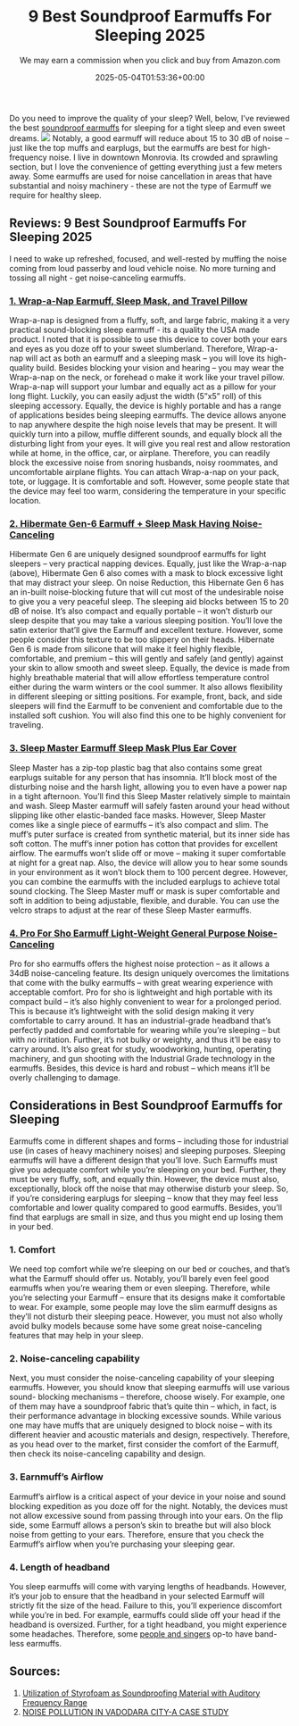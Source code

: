 ﻿---
author: We may earn a commission when you click and buy from Amazon.com
layout: post
title: 9 Best Soundproof Earmuffs For Sleeping 2025
date: '2025-05-04T01:53:36+00:00'
categories:
- Soundproofing
tags: []
slug: /best-soundproof-earmuffs-for-sleeping/
lastmod: 2025-05-07T12:21:25+03:00
---

Do you need to improve the quality of your sleep? Well, below, I’ve reviewed the best
[soundproof earmuffs](https://patents.google.com/patent/US9585792B2/en)
for sleeping for a tight sleep and even sweet dreams.
![](/assets/img/img/)
Notably, a good earmuff will reduce about 15 to 30 dB of noise – just like the top muffs and earplugs, but the earmuffs are best for high-frequency noise.
I live in downtown Monrovia. Its crowded and sprawling section, but I love the convenience of getting everything just a few meters away.
Some earmuffs are used for noise cancellation in areas that have substantial and noisy machinery - these are not the type of Earmuff we require for healthy sleep.
## Reviews: 9 Best Soundproof Earmuffs For Sleeping 2025
I need to wake up refreshed, focused, and well-rested by muffing the noise coming from loud passerby and loud vehicle noise. No more turning and tossing all night - get noise-canceling earmuffs.
### [1. Wrap-a-Nap Earmuff, Sleep Mask, and Travel Pillow](https://www.amazon.com/dp/B00ZTC56O4/?tag=p-policy-20)

Wrap-a-nap is designed from a fluffy, soft, and large fabric, making it a very practical sound-blocking sleep earmuff - its a quality the USA made product. I noted that it is possible to use this device to cover both your ears and eyes as you doze off to your sweet slumberland.
Therefore, Wrap-a-nap will act as both an earmuff and a sleeping mask – you will love its high-quality build. Besides blocking your vision and hearing – you may wear the Wrap-a-nap on the neck, or forehead o make it work like your travel pillow.
Wrap-a-nap will support your lumbar and equally act as a pillow for your long flight. Luckily, you can easily adjust the width (5”x5” roll) of this sleeping accessory. Equally, the device is highly portable and has a range of applications besides being sleeping earmuffs.
The device allows anyone to nap anywhere despite the high noise levels that may be present. It will quickly turn into a pillow, muffle different sounds, and equally block all the disturbing light from your eyes.
It will give you real rest and allow restoration while at home, in the office, car, or airplane. Therefore, you can readily block the excessive noise from snoring husbands, noisy roommates, and uncomfortable airplane flights.
You can attach Wrap-a-nap on your pack, tote, or luggage. It is comfortable and soft. However, some people state that the device may feel too warm, considering the temperature in your specific location.
### [2. Hibermate Gen-6 Earmuff + Sleep Mask Having Noise-Canceling](https://www.amazon.com/dp/B07DHD4HPQ/?tag=p-policy-20)

Hibermate Gen 6 are uniquely designed soundproof earmuffs for light sleepers – very practical napping devices. Equally, just like the Wrap-a-nap (above), Hibermate Gen 6 also comes with a mask to block excessive light that may distract your sleep.
On noise Reduction, this Hibernate Gen 6 has an in-built noise-blocking future that will cut most of the undesirable noise to give you a very peaceful sleep. The sleeping aid blocks between 15 to 20 dB of noise.
It’s also compact and equally portable – it won’t disturb our sleep despite that you may take a various sleeping position. You’ll love the satin exterior that’ll give the Earmuff and excellent texture. However, some people consider this texture to be too slippery on their heads.
Hibernate Gen 6 is made from silicone that will make it feel highly flexible, comfortable, and premium – this will gently and safely (and gently) against your skin to allow smooth and sweet sleep. Equally, the device is made from highly breathable material that will allow effortless temperature control either during the warm winters or the cool summer.
It also allows flexibility in different sleeping or sitting positions. For example, front, back, and side sleepers will find the Earmuff to be convenient and comfortable due to the installed soft cushion. You will also find this one to be highly convenient for traveling.
### [3. Sleep Master Earmuff Sleep Mask Plus Ear Cover](https://www.amazon.com/dp/B0015NZ6FK/?tag=p-policy-20)

Sleep Master has a zip-top plastic bag that also contains some great earplugs suitable for any person that has insomnia. It’ll block most of the disturbing noise and the harsh light, allowing you to even have a power nap in a tight afternoon.
You’ll find this Sleep Master relatively simple to maintain and wash. Sleep Master earmuff will safely fasten around your head without slipping like other elastic-banded face masks.
However, Sleep Master comes like a single piece of earmuffs – it’s also compact and slim. The muff’s puter surface is created from synthetic material, but its inner side has soft cotton. The muff’s inner potion has cotton that provides for excellent airflow.
The earmuffs won’t slide off or move – making it super comfortable at night for a great nap. Also, the device will allow you to hear some sounds in your environment as it won’t block them to 100 percent degree.
However, you can combine the earmuffs with the included earplugs to achieve total sound clocking.
The Sleep Master muff or mask is super comfortable and soft in addition to being adjustable, flexible, and durable. You can use the velcro straps to adjust at the rear of these Sleep Master earmuffs.

### [4. Pro For Sho Earmuff Light-Weight General Purpose Noise-Canceling](https://www.amazon.com/dp/B017RZ45F6/?tag=p-policy-20)

Pro for sho earmuffs offers the highest noise protection – as it allows a 34dB noise-canceling feature. Its design uniquely overcomes the limitations that come with the bulky earmuffs – with great wearing experience with acceptable comfort.
Pro for sho is lightweight and high portable with its compact build – it’s also highly convenient to wear for a prolonged period. This is because it’s lightweight with the solid design making it very comfortable to carry around.
It has an industrial-grade headband that’s perfectly padded and comfortable for wearing while you’re sleeping – but with no irritation. Further, it’s not bulky or weighty, and thus it’ll be easy to carry around.
It’s also great for study, woodworking, hunting, operating machinery, and gun shooting with the Industrial Grade technology in the earmuffs. Besides, this device is hard and robust – which means it’ll be overly challenging to damage.
## Considerations in Best Soundproof Earmuffs for Sleeping
Earmuffs come in different shapes and forms – including those for industrial use (in cases of heavy machinery noises) and sleeping purposes. Sleeping earmuffs will have a different design that you’ll love.
Such Earmuffs must give you adequate comfort while you’re sleeping on your bed. Further, they must be very fluffy, soft, and equally thin. However, the device must also, exceptionally, block off the noise that may otherwise disturb your sleep.
So, if you’re considering earplugs for sleeping – know that they may feel less comfortable and lower quality compared to good earmuffs. Besides, you’ll find that earplugs are small in size, and thus you might end up losing them in your bed.
### 1. Comfort
We need top comfort while we’re sleeping on our bed or couches, and that’s what the Earmuff should offer us. Notably, you’ll barely even feel good earmuffs when you’re wearing them or even sleeping.
Therefore, while you’re selecting your Earmuff – ensure that its designs make it comfortable to wear. For example, some people may love the slim earmuff designs as they’ll not disturb their sleeping peace.
However, you must not also wholly avoid bulky models because some have some great noise-canceling features that may help in your sleep.
### 2. Noise-canceling capability
Next, you must consider the noise-canceling capability of your sleeping earmuffs. However, you should know that sleeping earmuffs will use various sound- blocking mechanisms – therefore, choose wisely.
For example, one of them may have a soundproof fabric that’s quite thin – which, in fact, is their performance advantage in blocking excessive sounds.
While various one may have muffs that are uniquely designed to block noise – with its different heavier and acoustic materials and design, respectively.
Therefore, as you head over to the market, first consider the comfort of the Earmuff, then check its noise-canceling capability and design.
### 3. Earnmuff’s Airflow
Earmuff’s airflow is a critical aspect of your device in your noise and sound blocking expedition as you doze off for the night. Notably, the devices must not allow excessive sound from passing through into your ears.
On the flip side, some Earmuff allows a person’s skin to breathe but will also block noise from getting to your ears. Therefore, ensure that you check the Earmuff’s airflow when you’re purchasing your sleeping gear.
### 4. Length of headband
You sleep earmuffs will come with varying lengths of headbands. However, it’s your job to ensure that the headband in your selected Earmuff will strictly fit the size of the head. Failure to this, you’ll experience discomfort while you’re in bed.
For example, earmuffs could slide off your head if the headband is oversized. Further, for a tight headband, you might experience some headaches. Therefore, some
[people and singers](https://pestpolicy.com/best-throat-lozenges-for-singers/)
op-to have band-less earmuffs.
## Sources:
1. [Utilization of Styrofoam as Soundproofing Material with Auditory Frequency Range](http://journal.fkm.ui.ac.id/kesmas/article/view/2633)
2. [NOISE POLLUTION IN VADODARA CITY-A CASE STUDY](http://www.ijaerd.co.in/papers/finished_papers/NOISE%20POLLUTION%20IN%20VADODARA%20CITY%20-%20A%20CASE%20STUDY-35861.pdf)